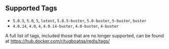 ## Supported Tags

* `5.0.5`, `5.0`, `5`, `latest`, `5.0.5-buster`, `5.0-buster`, `5-buster`, `buster`
* `4.0.14`, `4.0`, `4`, `4.0.14-buster`, `4.0-buster`, `4-buster`

A full list of tags, included those that are no longer supported, can be found at
https://hub.docker.com/r/tugboatqa/redis/tags/
